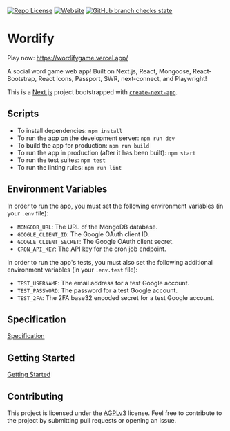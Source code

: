 [![Repo License](https://img.shields.io/badge/license-AGPL--3.0-orange?style=plastic)](https://github.com/NicholasBottone/Wordify/blob/main/LICENSE)
[![Website](https://img.shields.io/website?style=plastic&url=https%3A%2F%2Fwordifygame.vercel.app%2F)](https://wordifygame.vercel.app/)
[![GitHub branch checks state](https://img.shields.io/github/checks-status/NicholasBottone/Wordify/main?style=plastic)](https://github.com/NicholasBottone/Wordify/actions/workflows/playwright.yml?query=branch%3Amain)

# Wordify

Play now: https://wordifygame.vercel.app/

A social word game web app! Built on Next.js, React, Mongoose, React-Bootstrap, React Icons, Passport, SWR, next-connect, and Playwright!

This is a [Next.js](https://nextjs.org/) project bootstrapped with [`create-next-app`](https://github.com/vercel/next.js/tree/canary/packages/create-next-app).

## Scripts

- To install dependencies: `npm install`
- To run the app on the development server: `npm run dev`
- To build the app for production: `npm run build`
- To run the app in production (after it has been built): `npm start`
- To run the test suites: `npm test`
- To run the linting rules: `npm run lint`

## Environment Variables

In order to run the app, you must set the following environment variables (in your `.env` file):

- `MONGODB_URL`: The URL of the MongoDB database.
- `GOOGLE_CLIENT_ID`: The Google OAuth client ID.
- `GOOGLE_CLIENT_SECRET`: The Google OAuth client secret.
- `CRON_API_KEY`: The API key for the cron job endpoint.

In order to run the app's tests, you must also set the following additional environment variables (in your `.env.test` file):

- `TEST_USERNAME`: The email address for a test Google account.
- `TEST_PASSWORD`: The password for a test Google account.
- `TEST_2FA`: The 2FA base32 encoded secret for a test Google account.

## Specification

[Specification](/Specifications.md)

## Getting Started

[Getting Started](/GettingStarted.md)

## Contributing

This project is licensed under the [AGPLv3](https://www.gnu.org/licenses/agpl-3.0.html) license. Feel free to contribute to the project by submitting pull requests or opening an issue.
